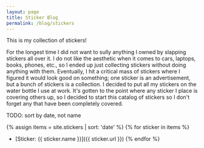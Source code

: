 ```yaml
---
layout: page
title: Sticker Blog
permalink: /blog/stickers
---
```


This is my collection of stickers!

For the longest time I did not want to sully anything I owned by slapping stickers all over it.  I do not like the aesthetic when it comes to cars, laptops, books, phones, etc., so I ended up just collecting stickers without doing anything with them.  Eventually, I hit a critical mass of stickers where I figured it would look good on something; one sticker is an advertisement, but a bunch of stickers is a collection.  I decided to put all my stickers on the water bottle I use at work.  It's gotten to the point where any sticker I place is covering others up, so I decided to start this catalog of stickers so I don't forget any that have been completely covered.

TODO: sort by date, not name

{% assign items = site.stickers | sort: 'date' %}
{% for sticker in items %}
- [Sticker: {{ sticker.name }}]({{ sticker.url }})
{% endfor %}
